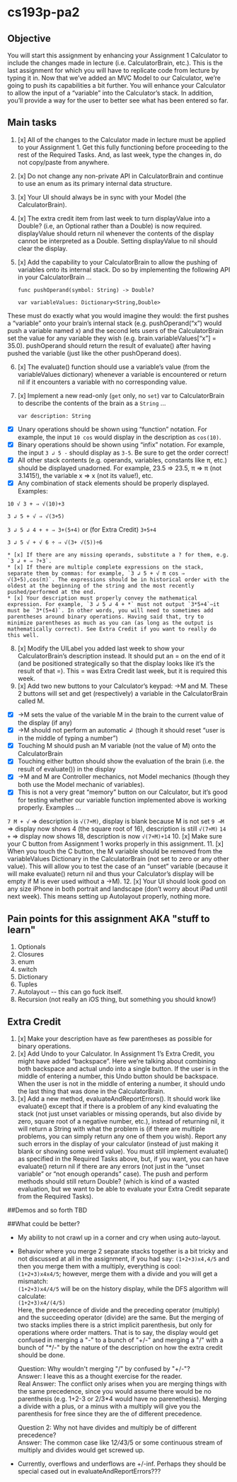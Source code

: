 # cs193p-pa2

## Objective
You will start this assignment by enhancing your Assignment 1 Calculator to include the changes made in lecture (i.e. CalculatorBrain, etc.). This is the last assignment for which you will have to replicate code from lecture by typing it in.
Now that we’ve added an MVC Model to our Calculator, we’re going to push its capabilities a bit further. You will enhance your Calculator to allow the input of a “variable” into the Calculator’s stack. In addition, you’ll provide a way for the user to better see what has been entered so far.

## Main tasks
1. [x] All of the changes to the Calculator made in lecture must be applied to your Assignment 1. Get this fully functioning before proceeding to the rest of the Required Tasks. And, as last week, type the changes in, do not copy/paste from anywhere.
2. [x] Do not change any non-private API in CalculatorBrain and continue to use an enum as its primary internal data structure.
3. [x] Your UI should always be in sync with your Model (the CalculatorBrain).
4. [x] The extra credit item from last week to turn displayValue into a Double? (i.e, an Optional rather than a Double) is now required. displayValue should return nil whenever the contents of the display cannot be interpreted as a Double. Setting displayValue to nil should clear the display.
5. [x] Add the capability to your CalculatorBrain to allow the pushing of variables onto its internal stack. Do so by implementing the following API in your CalculatorBrain ...

      `func pushOperand(symbol: String) -> Double?`

      `var variableValues: Dictionary<String,Double>`

These must do exactly what you would imagine they would: the first pushes a “variable” onto your brain’s internal stack (e.g. pushOperand(“x”) would push a variable named x) and the second lets users of the CalculatorBrain set the value for any variable they wish (e.g. brain.variableValues[“x”] = 35.0). pushOperand should return the result of evaluate() after having pushed the variable (just like the other pushOperand does).

6. [x] The evaluate() function should use a variable’s value (from the variableValues dictionary) whenever a variable is encountered or return nil if it encounters a variable with no corresponding value.

7. [x] Implement a new read-only (`get` only, no `set`) var to CalculatorBrain to describe the contents of the brain as a `String` ...

      `var description: String`

  * [x] Unary operations should be shown using “function” notation. For example, the
input `10 cos` would display in the description as `cos(10)`.
  * [x] Binary operations should be shown using “infix” notation. For example, the input
`3 ↲ 5 -` should display as `3-5`. Be sure to get the order correct!
  * [x]  All other stack contents (e.g. operands, variables, constants like π, etc.) should be displayed unadorned. For example, 23.5 ⇒ 23.5, π ⇒ π (not 3.1415!), the variable x ⇒ x (not its value!), etc.
  * [x]  Any combination of stack elements should be properly displayed. Examples:

  `10 √ 3 + ⇒ √(10)+3`
  
  `3 ↲ 5 + √ ⇒ √(3+5)`
  
  `3 ↲ 5 ↲ 4 + + ⇒ 3+(5+4)` or (for Extra Credit) `3+5+4`
  
  `3 ↲ 5 √ + √ 6 ÷ ⇒ √(3+ √(5))÷6`

    * [x] If there are any missing operands, substitute a ? for them, e.g. `3 ↲ + ⇒ ?+3`.
    * [x] If there are multiple complete expressions on the stack, separate them by commas: for example, `3 ↲ 5 + √ π cos ⇒ √(3+5),cos(π)`. The expressions should be in historical order with the oldest at the beginning of the string and the most recently pushed/performed at the end.
    * [x] Your description must properly convey the mathematical expression. For example, `3 ↲ 5 ↲ 4 + *` must not output `3*5+4`—it must be `3*(5+4)`. In other words, you will need to sometimes add parentheses around binary operations. Having said that, try to minimize parentheses as much as you can (as long as the output is mathematically correct). See Extra Credit if you want to really do this well.


8. [x] Modify the UILabel you added last week to show your CalculatorBrain’s description instead. It should put an = on the end of it (and be positioned strategically so that the display looks like it’s the result of that =). This = was Extra Credit last week, but it is required this week.
9. [x] Add two new buttons to your Calculator’s keypad: →M and M. These 2 buttons will set and get (respectively) a variable in the CalculatorBrain called M.
  * [x] →M sets the value of the variable M in the brain to the current value of the display (if any)
  * [x] →M should not perform an automatic ↲ (though it should reset “user is in the middle of typing a number”)
  * [x] Touching M should push an M variable (not the value of M) onto the CalculatorBrain
  * [x] Touching either button should show the evaluation of the brain (i.e. the result of
evaluate()) in the display
  * [x] →M and M are Controller mechanics, not Model mechanics (though they both use
the Model mechanic of variables).
  * [x] This is not a very great “memory” button on our Calculator, but it’s good for testing whether our variable function implemented above is working properly. Examples ...

  `7 M + √` ⇒ description is `√(7+M)`, display is blank because M is not set
  `9 →M` ⇒ display now shows 4 (the square root of 16), description is still `√(7+M)`
  `14 +` ⇒ display now shows 18, description is now `√(7+M)+14`
10. [x] Make sure your C button from Assignment 1 works properly in this assignment.
11. [x] When you touch the C button, the M variable should be removed from the variableValues Dictionary in the CalculatorBrain (not set to zero or any other value). This will allow you to test the case of an “unset” variable (because it will make evaluate() return nil and thus your Calculator’s display will be empty if M is ever used without a →M).
12. [x] Your UI should look good on any size iPhone in both portrait and landscape (don’t worry about iPad until next week). This means setting up Autolayout properly, nothing more. 

## Pain points for this assignment AKA "stuff to learn"
1. Optionals
2. Closures
3. enum
4. switch
5. Dictionary
6. Tuples
7. Autolayout -- this can go fuck itself.
8. Recursion (not really an iOS thing, but something you should know!)

## Extra Credit
1. [x] Make your description have as few parentheses as possible for binary operations.
2. [x] Add Undo to your Calculator. In Assignment 1’s Extra Credit, you might have added “backspace”. Here we’re talking about combining both backspace and actual undo into a single button. If the user is in the middle of entering a number, this Undo button should be backspace. When the user is not in the middle of entering a number, it should undo the last thing that was done in the CalculatorBrain.
3. [x] Add a new method, evaluateAndReportErrors(). It should work like evaluate() except that if there is a problem of any kind evaluating the stack (not just unset variables or missing operands, but also divide by zero, square root of a negative number, etc.), instead of returning nil, it will return a String with what the problem is (if there are multiple problems, you can simply return any one of them you wish). Report any such errors in the display of your calculator (instead of just making it blank or showing some weird value). You must still implement evaluate() as specified in the Required Tasks above, but, if you want, you can have evaluate() return nil if there are any errors (not just in the “unset variable” or “not enough operands” case). The push and perform methods should still return Double? (which is kind of a wasted evaluation, but we want to be able to evaluate your Extra Credit separate from the Required Tasks).

##Demos and so forth
TBD

##What could be better?
  * My ability to not crawl up in a corner and cry when using auto-layout.
  * Behavior where you merge 2 separate stacks together is a bit tricky and not discussed at all in the assignment, if you had say:
    `(1+2+3)x4,4/5` and then you merge them with a multiply, everything is cool:  
    `(1+2+3)x4x4/5`; however, merge them with a divide and you will get a mismatch:  
    `(1+2+3)x4/4/5` will be on the history display, while the DFS algorithm will calculate:  
    `(1+2+3)x4/(4/5)`  
    Here, the precedence of divide and the preceding operator (multiply) and the succeeding operator (divide) are the same.  But the merging of two stacks implies there is a strict implicit parenthesis, but only for operations where order matters.  That is to say, the display would get confused in merging a "-" to a bunch of "+/-" and merging a "/" with a bunch of "*/-" by the nature of the description on how the extra credit should be done.

    Question: Why wouldn't merging "/" by confused by "+/-"?  
    Answer: I leave this as a thought exercise for the reader.  
    Real Answer: The conflict only arises when you are merging things with the same precedence, since you would assume there would be no parenthesis (e.g. 1+2-3 or 2/3*4 would have no parenethesis).  Merging a divide with a plus, or a minus with a multiply will give you the parenthesis for free since they are the of different precedence.

    Question 2: Why not have divides and multiply be of different precedence?  
    Answer: The common case like 1*2/4*3/5 or some continuous stream of multiply and divides would get screwed up.

  * Currently, overflows and underflows are +/-inf.  Perhaps they should be special cased out in evaluateAndReportErrors???
